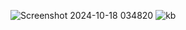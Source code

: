 ![Screenshot 2024-10-18 034820](https://github.com/user-attachments/assets/f3240eba-ae79-4ab5-a08f-f2302533d711)
 ![kb](https://github.com/user-attachments/assets/0067e950-da73-4890-bd31-d9571eae7d62)
